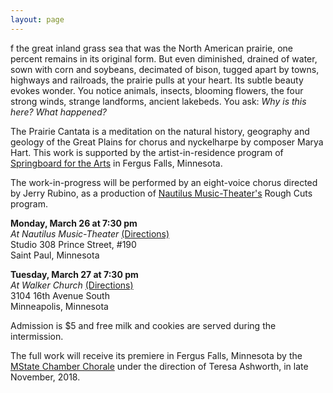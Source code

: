 ```yaml
---
layout: page
---
```


f the great inland grass sea that was the North American prairie, one percent remains in its original form. But even diminished, drained of water, sown with corn and soybeans, decimated of bison, tugged apart by towns, highways and railroads, the prairie pulls at your heart. Its subtle beauty evokes wonder. You notice animals, insects, blooming flowers, the four strong winds, strange landforms, ancient lakebeds. You ask: _Why is this here? What happened?_

The Prairie Cantata is a meditation on the natural history, geography and geology of the Great Plains for chorus and nyckelharpe by composer Marya Hart. This work is supported by the artist-in-residence program of [Springboard for the Arts](https://springboardforthearts.org) in Fergus Falls, Minnesota.

The work-in-progress will be performed by an eight-voice chorus directed by Jerry Rubino, as a production of [Nautilus Music-Theater's](http://www.nautilusmusictheater.org) Rough Cuts program.

**Monday, March 26 at 7:30 pm**  
_At Nautilus Music-Theater_ [(Directions)](https://www.google.com/maps/dir/''/nautilus+music+theater/@44.9492435,-93.1535978,12z/data=!4m8!4m7!1m0!1m5!1m1!1s0x87f7d55b4c90fe1b:0x951f55ee2fb41800!2m2!1d-93.083558!2d44.9492649)  
Studio 308 Prince Street, #190  
Saint Paul, Minnesota

**Tuesday, March 27 at 7:30 pm**  
_At Walker Church_ [(Directions)](https://www.google.com/maps/dir/''/Walker+Church/data=!4m5!4m4!1m0!1m2!1m1!1s0x87f62805b1bfb3c3:0x85119fe82f94eeea?sa=X&ved=0ahUKEwiFvLnzg_vZAhUJM6wKHZCXCVcQ9RcImQEwCw)  
3104 16th Avenue South  
Minneapolis, Minnesota

Admission is $5 and free milk and cookies are served during the intermission.

The full work will receive its premiere in Fergus Falls, Minnesota by the [MState Chamber Chorale](http://www.minnesota.edu) under the direction of Teresa Ashworth, in late November, 2018.